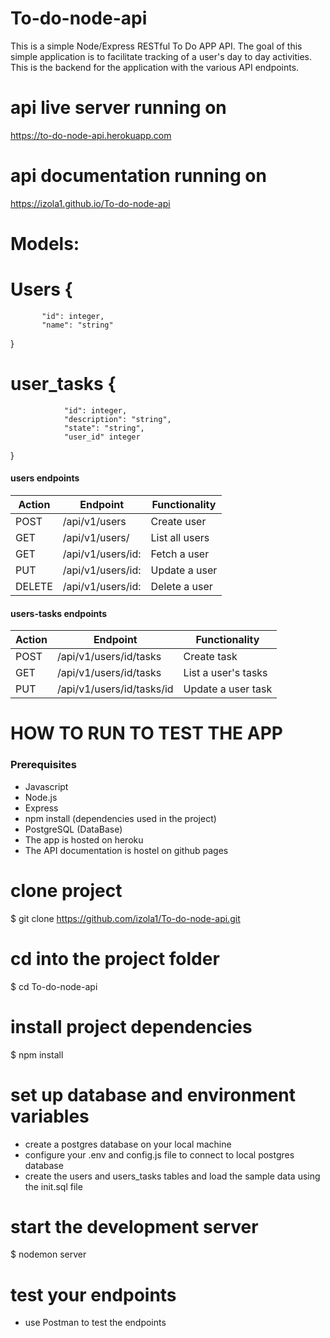 # To-do-node-api

This is a simple Node/Express RESTful To Do APP API. The goal of this simple application is to facilitate tracking of a user's day to day activities. This is the backend for the application with the various API endpoints.


# api live server running on
https://to-do-node-api.herokuapp.com  

# api documentation running on
https://izola1.github.io/To-do-node-api

# Models:

# Users {
           "id": integer,
           "name": "string"
 }
 
 # user_tasks {
                "id": integer,
                "description": "string",
                "state": "string",
                "user_id" integer
 }
           
 
 #### users endpoints

| Action | Endpoint                   | Functionality     |
| ------ | -------------------------- | ----------------- |
| POST   |  /api/v1/users             |  Create user      |
| GET    |  /api/v1/users/            | List all users    |
| GET    |  /api/v1/users/id:         | Fetch a user      |
| PUT    |  /api/v1/users/id:         | Update a user     |
| DELETE |  /api/v1/users/id:         | Delete a user     |


 #### users-tasks endpoints

| Action | Endpoint                   | Functionality         |
| ------ | -------------------------- | ----------------------|
| POST   |  /api/v1/users/id/tasks    |  Create task          |
| GET    |  /api/v1/users/id/tasks    | List a user's tasks   |
| PUT    |  /api/v1/users/id/tasks/id | Update a user task    |


# HOW TO RUN TO TEST THE APP

### Prerequisites

- Javascript
- Node.js 
- Express 
- npm install (dependencies used in the project)
- ​PostgreSQL (DataBase)
- The app is hosted on heroku
- The API documentation is hostel on github pages

# clone project
$ git clone https://github.com/izola1/To-do-node-api.git

# cd into the project folder
$ cd To-do-node-api

# install project dependencies
$ npm install

# set up database and environment variables
- create a postgres database on your local machine 
- configure your .env and config.js file to connect to local postgres database
- create the users and users_tasks tables and load the sample data using the init.sql file
# start the development server
$ nodemon server

# test your endpoints
- use Postman to test the endpoints



           
